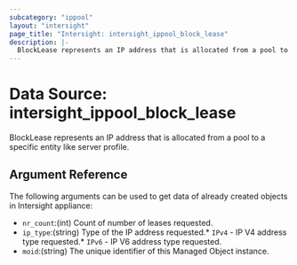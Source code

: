 ```yaml
---
subcategory: "ippool"
layout: "intersight"
page_title: "Intersight: intersight_ippool_block_lease"
description: |-
  BlockLease represents an IP address that is allocated from a pool to a specific entity like server profile.
---
```


# Data Source: intersight_ippool_block_lease
BlockLease represents an IP address that is allocated from a pool to a specific entity like server profile.
## Argument Reference
The following arguments can be used to get data of already created objects in Intersight appliance:
* `nr_count`:(int) Count of number of leases requested. 
* `ip_type`:(string) Type of the IP address requested.* `IPv4` - IP V4 address type requested.* `IPv6` - IP V6 address type requested. 
* `moid`:(string) The unique identifier of this Managed Object instance. 
